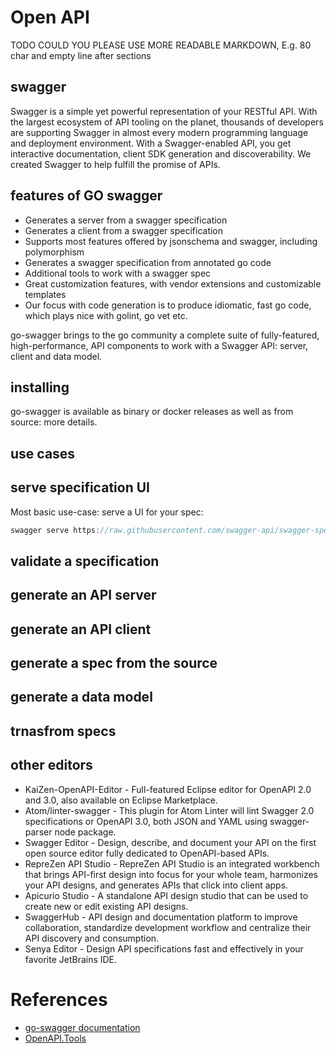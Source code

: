 # Open API

TODO COULD YOU PLEASE USE MORE READABLE MARKDOWN, E.g. 80 char and
empty line after sections

## swagger
Swagger is a simple yet powerful representation of your RESTful API.
With the largest ecosystem of API tooling on the planet, thousands of developers are supporting Swagger in almost every modern programming language and deployment environment.
With a Swagger-enabled API, you get interactive documentation, client SDK generation and discoverability. We created Swagger to help fulfill the promise of APIs.
## features of GO swagger 
* Generates a server from a swagger specification
* Generates a client from a swagger specification
* Supports most features offered by jsonschema and swagger, including polymorphism
* Generates a swagger specification from annotated go code
* Additional tools to work with a swagger spec
* Great customization features, with vendor extensions and customizable templates
* Our focus with code generation is to produce idiomatic, fast go code, which plays nice with golint, go vet etc.

go-swagger brings to the go community a complete suite of fully-featured, high-performance, API components to work with a Swagger API: server, client and data model.

## installing 
go-swagger is available as binary or docker releases as well as from source: more details.
## use cases 
## serve specification UI 
Most basic use-case: serve a UI for your spec:
```go
swagger serve https://raw.githubusercontent.com/swagger-api/swagger-spec/master/examples/v2.0/json/petstore-expanded.json
```
## validate a specification 
## generate an API server 
## generate an API client 
## generate a spec from the source 
## generate a data model 
## trnasfrom specs 

## other editors 

* KaiZen-OpenAPI-Editor - Full-featured Eclipse editor for OpenAPI 2.0 and 3.0, also available on Eclipse Marketplace.
* Atom/linter-swagger - This plugin for Atom Linter will lint Swagger 2.0 specifications or OpenAPI 3.0, both JSON and YAML using swagger-parser node package.
* Swagger Editor - Design, describe, and document your API on the first open source editor fully dedicated to OpenAPI-based APIs.
* RepreZen API Studio - RepreZen API Studio is an integrated workbench that brings API-first design into focus for your whole team, harmonizes your API designs, and generates APIs that click into client apps.
* Apicurio Studio - A standalone API design studio that can be used to create new or edit existing API designs.
* SwaggerHub - API design and documentation platform to improve collaboration, standardize development workflow and centralize their API discovery and consumption.
* Senya Editor - Design API specifications fast and effectively​ in your favorite JetBrains IDE.
# References
* [go-swagger documentation](https://goswagger.io/)
* [OpenAPI.Tools](https://openapi.tools)
